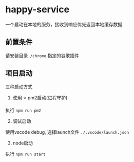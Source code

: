 # happy-service

一个启动在本地的服务，接收到响应优先返回本地缓存数据

## 前置条件

请安装目录`./chrome` 指定的谷歌插件


## 项目启动

三种启动方式

1. 使用 ⭐️ pm2启动(进程守护)

执行 `npm run pm2`


2. 调试启动

使用vscode debug, 选择launch文件 `./.vscode/launch.json`

3. node启动

执行 `npm run start`




